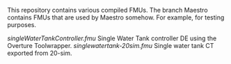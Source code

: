 This repository contains various compiled FMUs.
The branch Maestro contains FMUs that are used by Maestro somehow. For example, for testing purposes.

*singleWaterTankController.fmu* Single Water Tank controller DE using the Overture Toolwrapper.
*singlewatertank-20sim.fmu* Single water tank CT exported from 20-sim.
